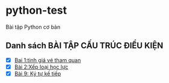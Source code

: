 # python-test
Bài tập Python cơ bản
## Danh sách BÀI TẬP CẤU TRÚC ĐIỀU KIỆN
- [x] [Bai 1:tinh giá vé tham quan](bai1.py)
- [x] [Bài 2:Xếp loại học lực](bai2.py)
- [x] [Bài 9: Ký tự kế tiếp](bai9.py)
